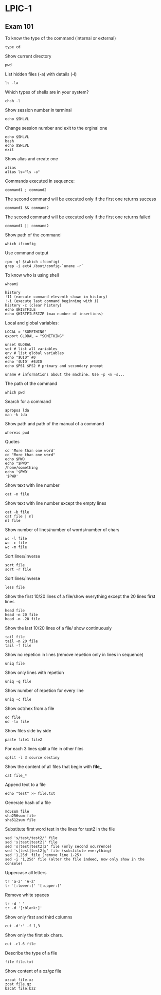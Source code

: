 # LPIC-1

## Exam 101

To know the type of the command (internal or external)
```
type cd
```
Show current directory
```
pwd
```  
List hidden files (-a) with details (-l)
```
ls -la
```  
Which types of shells are in your system?
```
chsh -l
```
Show session number in terminal
```
echo $SHLVL
```
Change session number and exit to the orginal one
```
echo $SHLVL
bash
echo $SHLVL
exit
```
Show alias and create one
```
alias
alias ls="ls -a"
```
Commands executed in sequence:
```
command1 ; command2
```
The second command will be executed only if the first one returns success
```
command1 && command2
```
The second command will be executed only if the first one returns failed
```
command1 || command2
```
Show path of the command
```
which ifconfig
```
Use command output
```
rpm -qf $(which ifconfig)
grep -i ext4 /boot/config-`uname -r`
```
To know who is using shell
```
whoami
```

```
history
!11 (execute command eleventh shown in history)
!-i (execute last command beginning with i)
history -c (clear history)
echo $HISTFILE
echo $HISTFILESIZE (max number of insertions)
```

Local and global variables:
```
LOCAL = "SOMETHING"
export GLOBAL = "SOMETHING"

unset GLOBAL
set # list all variables
env # list global variables
echo "$UID" #0
echo '$UID' #$UID 
echo $PS1 $PS2 # primary and secondary prompt

uname # informations about the machine. Use -p -m -s...
```
The path of the command
```
which pwd
```
Search for a command
```
apropos lda
man -k lda
```
Show path and path of the manual of a command
```
whereis pwd
```
Quotes
```
cd 'More than one word'
cd "More than one word"
echo $PWD
echo "$PWD"
/home/something
echo '$PWD'
'$PWD'
```
Show text with line number
```
cat -n file
```
Show text with line number except the empty lines
```
cat -b file
cat file | nl
nl file
```
Show number of lines/number of words/number of chars
```
wc -l file
wc -c file
wc -m file
```
Sort lines/inverse
```
sort file
sort -r file
```
Sort lines/inverse
```
less file
```
Show the first 10/20 lines of a file/show everything except the 20 lines first lines
```
head file
head -n 20 file
head -n -20 file
```
Show the last 10/20 lines of a file/ show continuously
```
tail file
tail -n 20 file
tail -f file
```
Show no repetion in lines (remove repetion only in lines in sequence)
```
uniq file
```
Show only lines with repetion
```
uniq -q file
```
Show number of repetion for every line
```
uniq -c file
```
Show oct/hex from a file
```
od file
od -tx file
```
Show files side by side
```
paste file1 file2
```
For each 3 lines split a file in other files
```
split -l 3 source destiny
```
Show the content of all files that begin with **file_**
```
cat file_*
```
Append text to a file
```
echo "test" >> file.txt
```
Generate hash of a file
```
md5sum file
sha256sum file
sha512sum file
```
Substitute first word test in the lines for test2 in the file
```
sed 's/test/test2/' file
sed 's|test|test2|' file
sed 's|test|test2|2' file (only second ocurrence)
sed 's|test|test2|g' file (substitute everything)
sed '1,25d' file (remove line 1-25)
sed -i '1,25d' file (alter the file indeed, now only show in the console)
```
Uppercase all letters
```
tr 'a-z' 'A-Z'
tr '[:lower:]' '[:upper:]'
```
Remove white spaces
```
tr -d ' '
tr -d '[:blank:]'
```
Show only first and third columns
```
cut -d':' -f 1,3
```
Show only the first six chars.
```
cut -c1-6 file 
```
Describe the type of a file
```
file file.txt
```
Show content of a xz/gz file
```
xzcat file.xz
zcat file.gz
bzcat file.bz2
```









